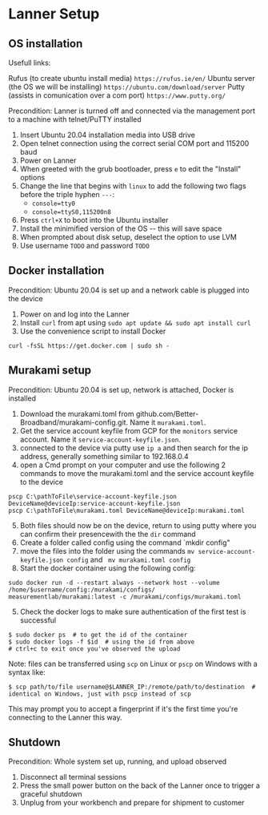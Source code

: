 # Lanner Setup

## OS installation
Usefull links:

Rufus (to create ubuntu install media) `https://rufus.ie/en/`
Ubuntu server (the OS we will be installing) `https://ubuntu.com/download/server`
Putty (assists in comunication over a com port) `https://www.putty.org/`

Precondition: Lanner is turned off and connected via the management port to a machine with telnet/PuTTY installed

1. Insert Ubuntu 20.04 installation media into USB drive
2. Open telnet connection using the correct serial COM port and 115200 baud
3. Power on Lanner
4. When greeted with the grub bootloader, press `e` to edit the "Install" options
5. Change the line that begins with `linux` to add the following two flags before the triple hyphen `---`:
    * `console=tty0`
    * `console=ttyS0,115200n8`
6. Press `ctrl+X` to boot into the Ubuntu installer
7. Install the minimified version of the OS -- this will save space
8. When prompted about disk setup, deselect the option to use LVM
9. Use username `TODO` and password `TODO`

## Docker installation

Precondition: Ubuntu 20.04 is set up and a network cable is plugged into the device

1. Power on and log into the Lanner
2. Install `curl` from apt using `sudo apt update && sudo apt install curl`
3. Use the convenience script to install Docker
```
curl -fsSL https://get.docker.com | sudo sh -
```

## Murakami setup

Precondition: Ubuntu 20.04 is set up, network is attached, Docker is installed

1. Download the murakami.toml from github.com/Better-Broadband/murakami-config.git. Name it `murakami.toml`.
2. Get the service account keyfile from GCP for the `monitors` service account. Name it `service-account-keyfile.json`.
3. connected to the device via putty use `ip a` and then search for the ip address, generally something similar to 192.168.0.4
4. open a Cmd prompt on your computer and use the following 2 commands to move the murakami.toml and the service account keyfile to the device
```
pscp C:\pathToFile\service-account-keyfile.json DeviceName@deviceIp:service-account-keyfile.json
pscp C:\pathToFile\murakami.toml DeviceName@deviceIp:murakami.toml
```
5. Both files should now be on the device, return to using putty where you can confirm their presencewith the the `dir` command 
6. Create a folder called config using the command `mkdir config"
7. move the files into the folder using the commands `mv service-account-keyfile.json config` and ` mv murakami.toml config`
8. Start the docker container using the following config:
```
sudo docker run -d --restart always --network host --volume /home/$username/config:/murakami/configs/ measurementlab/murakami:latest -c /murakami/configs/murakami.toml
```
5. Check the docker logs to make sure authentication of the first test is successful
```
$ sudo docker ps  # to get the id of the container
$ sudo docker logs -f $id  # using the id from above
# ctrl+c to exit once you've observed the upload
```

Note: files can be transferred using `scp` on Linux or `pscp` on Windows with a syntax like:

```
$ scp path/to/file username@$LANNER_IP:/remote/path/to/destination  # identical on Windows, just with pscp instead of scp
```

This may prompt you to accept a fingerprint if it's the first time you're connecting to the Lanner this way.

## Shutdown

Precondition: Whole system set up, running, and upload observed

1. Disconnect all terminal sessions
2. Press the small power button on the back of the Lanner once to trigger a graceful shutdown
3. Unplug from your workbench and prepare for shipment to customer
